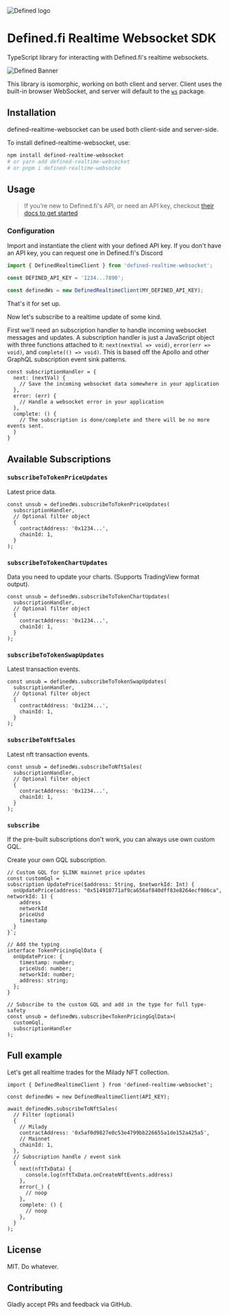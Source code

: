 ![Defined logo](./logo.png)

# Defined.fi Realtime Websocket SDK

TypeScript library for interacting with Defined.fi's realtime websockets.

![Defined Banner](./banner.png)

This library is isomorphic, working on both client and server. Client uses the built-in browser WebSocket, and server will default to the [`ws`](https://github.com/websockets/ws) package.

## Installation

defined-realtime-websocket can be used both client-side and server-side.

To install defined-realtime-websocket, use:

```bash
npm install defined-realtime-websocket
# or yarn add defined-realtime-websocket
# or pnpm i defined-realtime-websocke
```

## Usage

> If you’re new to Defined.fi's API, or need an API key, checkout [their docs to get started](https://docs.defined.fi/)

### Configuration

Import and instantiate the client with your defined API key. If you don't have an API key, you can request one in Defined.fi's Discord

```ts
import { DefinedRealtimeClient } from 'defined-realtime-websocket';

const DEFINED_API_KEY = '1234...7890';

const definedWs = new DefinedRealtimeClient(MY_DEFINED_API_KEY);
```

That's it for set up.

Now let's subscribe to a realtime update of some kind.

First we'll need an subscription handler to handle incoming websocket messages and updates. A subscription handler is just a JavaScript object with three functions attached to it: `next(nextVal => void)`, `error(err => void)`, and `complete(() => void)`. This is based off the Apollo and other GraphQL subscription event sink patterns.

```tsx
const subscriptionHandler = {
  next: (nextVal) {
    // Save the incoming websocket data somewhere in your application
  },
  error: (err) {
    // Handle a websocket error in your application
  },
  complete: () {
    // The subscription is done/complete and there will be no more events sent.
  }
}
```

## Available Subscriptions

### `subscribeToTokenPriceUpdates`

Latest price data.

```tsx
const unsub = definedWs.subscribeToTokenPriceUpdates(
  subscriptionHandler,
  // Optional filter object
  {
    contractAddress: '0x1234...',
    chainId: 1,
  }
);
```

### `subscribeToTokenChartUpdates`

Data you need to update your charts. (Supports TradingView format output).

```tsx
const unsub = definedWs.subscribeToTokenChartUpdates(
  subscriptionHandler,
  // Optional filter object
  {
    contractAddress: '0x1234...',
    chainId: 1,
  }
);
```

### `subscribeToTokenSwapUpdates`

Latest transaction events.

```tsx
const unsub = definedWs.subscribeToTokenSwapUpdates(
  subscriptionHandler,
  // Optional filter object
  {
    contractAddress: '0x1234...',
    chainId: 1,
  }
);
```

### `subscribeToNftSales`

Latest nft transaction events.

```tsx
const unsub = definedWs.subscribeToNftSales(
  subscriptionHandler,
  // Optional filter object
  {
    contractAddress: '0x1234...',
    chainId: 1,
  }
);
```

### `subscribe`

If the pre-built subscriptions don't work, you can always use own custom GQL.

Create your own GQL subscription.

```tsx
// Custom GQL for $LINK mainnet price updates
const customGql = `
subscription UpdatePrice($address: String, $networkId: Int) {
  onUpdatePrice(address: "0x514910771af9ca656af840dff83e8264ecf986ca", networkId: 1) {
    address
    networkId
    priceUsd
    timestamp
  }
}`;

// Add the typing
interface TokenPricingGqlData {
  onUpdatePrice: {
    timestamp: number;
    priceUsd: number;
    networkId: number;
    address: string;
  };
}

// Subscribe to the custom GQL and add in the type for full type-safety
const unsub = definedWs.subscribe<TokenPricingGqlData>(
  customGql,
  subscriptionHandler
);
```

## Full example

Let's get all realtime trades for the Milady NFT collection.

```tsx
import { DefinedRealtimeClient } from 'defined-realtime-websocket';

const definedWs = new DefinedRealtimeClient(API_KEY);

await definedWs.subscribeToNftSales(
  // Filter (optional)
  {
    // Milady
    contractAddress: '0x5af0d9827e0c53e4799bb226655a1de152a425a5',
    // Mainnet
    chainId: 1,
  },
  // Subscription handle / event sink
  {
    next(nftTxData) {
      console.log(nftTxData.onCreateNftEvents.address)
    },
    error(_) {
      // noop
    },
    complete: () {
      // noop
    },
  }
);

```

## License

MIT. Do whatever.

## Contributing

Gladly accept PRs and feedback via GitHub.
